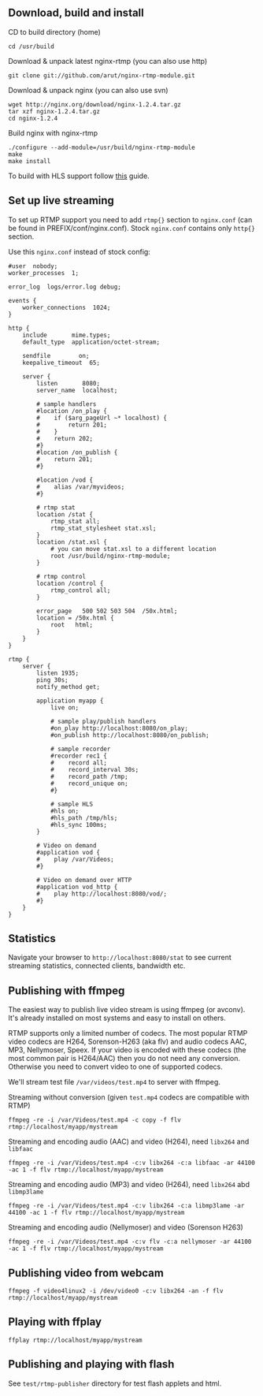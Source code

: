 ## Download, build and install

CD to build directory (home)

    cd /usr/build

Download & unpack latest nginx-rtmp (you can also use http)

    git clone git://github.com/arut/nginx-rtmp-module.git

Download & unpack nginx (you can also use svn)

    wget http://nginx.org/download/nginx-1.2.4.tar.gz
    tar xzf nginx-1.2.4.tar.gz
    cd nginx-1.2.4

Build nginx with nginx-rtmp

    ./configure --add-module=/usr/build/nginx-rtmp-module
    make
    make install

To build with HLS support follow [this](https://github.com/arut/nginx-rtmp-module/wiki/Building-nginx-rtmp-with-HLS-support) guide.

## Set up live streaming

To set up RTMP support you need to add `rtmp{}` section to `nginx.conf` (can be found in PREFIX/conf/nginx.conf). Stock `nginx.conf` contains only `http{}` section.

Use this `nginx.conf` instead of stock config:

    #user  nobody;
    worker_processes  1;
    
    error_log  logs/error.log debug;
    
    events {
        worker_connections  1024;
    }

    http {
        include       mime.types;
        default_type  application/octet-stream;
    
        sendfile        on;
        keepalive_timeout  65;

        server {
            listen       8080;
            server_name  localhost;
    
            # sample handlers
            #location /on_play {
            #    if ($arg_pageUrl ~* localhost) {
            #        return 201;
            #    }
            #    return 202;
            #}
            #location /on_publish {
            #    return 201;
            #}
    
            #location /vod {
            #    alias /var/myvideos;
            #}
    
            # rtmp stat
            location /stat {
                rtmp_stat all;
                rtmp_stat_stylesheet stat.xsl;
            }
            location /stat.xsl {
                # you can move stat.xsl to a different location
                root /usr/build/nginx-rtmp-module;
            }
    
            # rtmp control
            location /control {
                rtmp_control all;
            }

            error_page   500 502 503 504  /50x.html;
            location = /50x.html {
                root   html;
            }
        }
    }

    rtmp {
        server {
            listen 1935;
            ping 30s;
            notify_method get;
    
            application myapp {
                live on;
    
                # sample play/publish handlers
                #on_play http://localhost:8080/on_play;
                #on_publish http://localhost:8080/on_publish;
    
                # sample recorder
                #recorder rec1 {
                #    record all;
                #    record_interval 30s;
                #    record_path /tmp;
                #    record_unique on;
                #}

                # sample HLS
                #hls on;
                #hls_path /tmp/hls;
                #hls_sync 100ms;
            }

            # Video on demand
            #application vod {
            #    play /var/Videos;
            #}

            # Video on demand over HTTP
            #application vod_http {
            #    play http://localhost:8080/vod/;
            #}
        }
    }

## Statistics

Navigate your browser to `http://localhost:8080/stat` to see current
streaming statistics, connected clients, bandwidth etc.

## Publishing with ffmpeg

The easiest way to publish live video stream is using ffmpeg (or avconv).
It's already installed on most systems and easy to install on others.

RTMP supports only a limited number of codecs. The most popular RTMP video
codecs are H264, Sorenson-H263 (aka flv) and audio codecs AAC, MP3,
Nellymoser, Speex. If your video is encoded with these codecs
(the most common pair is H264/AAC) then you do not need any conversion.
Otherwise you need to convert video to one of supported codecs.

We'll stream test file `/var/videos/test.mp4` to server with ffmpeg.

Streaming without conversion (given `test.mp4` codecs are compatible with RTMP)

    ffmpeg -re -i /var/Videos/test.mp4 -c copy -f flv rtmp://localhost/myapp/mystream

Streaming and encoding audio (AAC) and video (H264), need `libx264` and `libfaac`

    ffmpeg -re -i /var/Videos/test.mp4 -c:v libx264 -c:a libfaac -ar 44100 -ac 1 -f flv rtmp://localhost/myapp/mystream

Streaming and encoding audio (MP3) and video (H264), need `libx264` abd `libmp3lame`

    ffmpeg -re -i /var/Videos/test.mp4 -c:v libx264 -c:a libmp3lame -ar 44100 -ac 1 -f flv rtmp://localhost/myapp/mystream

Streaming and encoding audio (Nellymoser) and video (Sorenson H263)

    ffmpeg -re -i /var/Videos/test.mp4 -c:v flv -c:a nellymoser -ar 44100 -ac 1 -f flv rtmp://localhost/myapp/mystream

## Publishing video from webcam

    ffmpeg -f video4linux2 -i /dev/video0 -c:v libx264 -an -f flv rtmp://localhost/myapp/mystream

## Playing with ffplay

    ffplay rtmp://localhost/myapp/mystream

## Publishing and playing with flash

See `test/rtmp-publisher` directory for test flash applets and html.